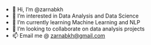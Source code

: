 - 👋 Hi, I’m @zarnabkh
- 👀 I’m interested in Data Analysis and Data Science
- 🌱 I’m currently learning Machine Learning and NLP
- 💞️ I’m looking to collaborate on data analysis projects
- 📫 Email me @ zarnabkh@gmail.com

<!---
zarnabkh/zarnabkh is a ✨ special ✨ repository because its `README.md` (this file) appears on your GitHub profile.
You can click the Preview link to take a look at your changes.
--->
